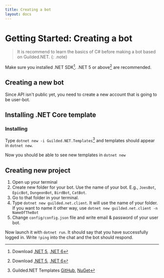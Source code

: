 ```yaml
---
title: Creating a bot
layout: docs
---
```


# Getting Started: Creating a bot

> It is recommend to learn the basics of C# before making a bot based on Guilded.NET.
{: .note}

Make sure you installed .NET SDK[^1]. .NET 5 or above[^1] are recommended.

[^1]: Download [.NET 5](https://dotnet.microsoft.com/download/dotnet/5.0), [.NET 6](https://dotnet.microsoft.com/download/dotnet/6.0)

## Creating a new bot

Since API isn't public yet, you need to create a new account that is going to be user-bot.

## Installing .NET Core template

### Installing

Type `dotnet new -i Guilded.NET.Templates`[^2] and templates should appear in `dotnet new`.

Now you should be able to see new templates in `dotnet new`

[^2]: Guilded.NET Templates [GitHub](https://github.com/Guilded-NET/Guilded.NET.Templates), [NuGet](https://nuget.org/packages/Guilded.NET.Templates)

## Creating new project

1. Open up your terminal
2. Create new folder for your bot. Use the name of your bot. E.g., `JoesBot`, `EpicBot`, `DungeonBot`, `BirdBot`, `CatBot`.
3. Go to that folder in your terminal.
4. Type `dotnet new guilded.net.client`. It will use the name of your folder. If you want to name it other way, use `dotnet new guilded.net.client -n NameOfTheBot`
5. Change `config/config.json` file and write email & password of your user bot.

Now launch it with `dotnet run`. It should say that you have successfully logged in. Write `!ping` into the chat and the bot should respond.
